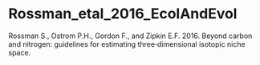 # Rossman_etal_2016_EcolAndEvol
Rossman S., Ostrom P.H., Gordon F., and Zipkin E.F. 2016. Beyond carbon and nitrogen: guidelines for estimating three‐dimensional isotopic niche space. 
